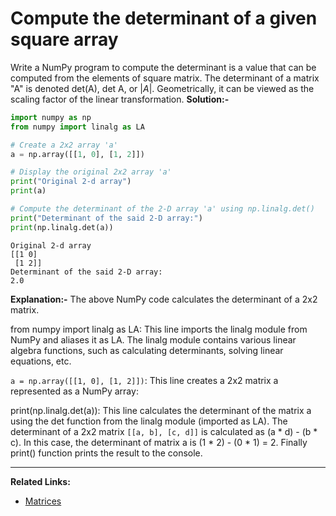 # Compute the determinant of a given square array
Write a NumPy program to compute the determinant is a value that can be computed from the elements of square matrix. The determinant of a matrix "A" is denoted det(A), det A, or $|A|$. Geometrically, it can be viewed as the scaling factor of the linear transformation.
**Solution:-**
```python
import numpy as np
from numpy import linalg as LA

# Create a 2x2 array 'a'
a = np.array([[1, 0], [1, 2]])

# Display the original 2x2 array 'a'
print("Original 2-d array")
print(a)

# Compute the determinant of the 2-D array 'a' using np.linalg.det()
print("Determinant of the said 2-D array:")
print(np.linalg.det(a)) 
```
```
Original 2-d array
[[1 0]
 [1 2]]
Determinant of the said 2-D array:
2.0
```
**Explanation:-**
The above NumPy code calculates the determinant of a 2x2 matrix.

from numpy import linalg as LA: This line imports the linalg module from NumPy and aliases it as LA. The linalg module contains various linear algebra functions, such as calculating determinants, solving linear equations, etc.

`a = np.array([[1, 0], [1, 2]])`: This line creates a 2x2 matrix a represented as a NumPy array:

print(np.linalg.det(a)): This line calculates the determinant of the matrix a using the det function from the linalg module (imported as LA). The determinant of a 2x2 matrix `[[a, b], [c, d]]` is calculated as (a * d) - (b * c). In this case, the determinant of matrix a is (1 * 2) - (0 * 1) = 2. Finally print() function prints the result to the console.

---
**Related Links:**
- [Matrices](../../../Science/Maths/Matrices/Matrices.md)